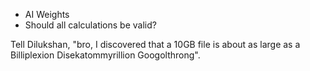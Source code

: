- AI Weights
- Should all calculations be valid?

Tell Dilukshan, "bro, I discovered that a 10GB file is about as large as a Billiplexion Disekatommyrillion Googolthrong".